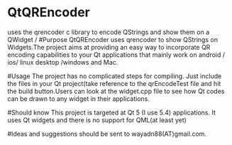 # QtQREncoder
uses the qrencoder c library to encode QStrings and show them on a QWidget
/
#Purpose
QtQREncoder uses qrencoder to show QStrings on Widgets.The project aims at providing an easy way to incorporate QR encoding capabilities to your Qt applications that mainly work on android / ios/ linux desktop /windows and Mac.

#Usage
The project has no complicated steps for compiling. Just include the files in your Qt project(take reference to the qrEncodeTest file and hit the build button.Users can look at the widget.cpp file to see how Qt codes can be drawn to any widget in their applications.

#Should know
This project is targeted at Qt 5 (I use 5.4) applications.
It uses Qt widgets and there is no support for QML(at least yet)

#Ideas and suggestions should be sent to wayadn88(AT)gmail.com.
 
